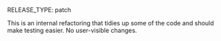 RELEASE_TYPE: patch

This is an internal refactoring that tidies up some of the code and should make testing easier. No user-visible changes.
